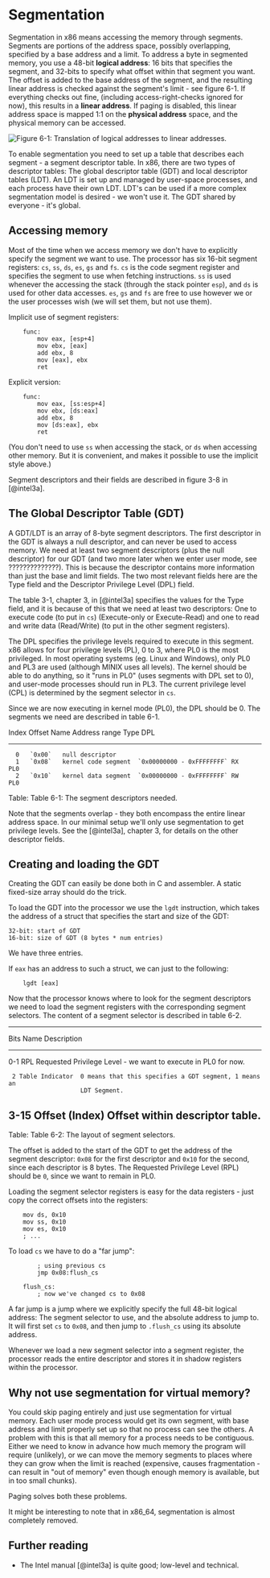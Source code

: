 # Segmentation

Segmentation in x86 means accessing the memory through segments. Segments are
portions of the address space, possibly overlapping, specified by a base
address and a limit. To address a byte in segmented memory, you use a 48-bit
**logical address**: 16 bits that specifies the segment, and 32-bits to specify
what offset within that segment you want. The offset is added to the base
address of the segment, and the resulting linear address is checked against the
segment's limit - see figure 6-1. If everything checks out fine, (including
access-right-checks ignored for now), this results in a **linear address**. If
paging is disabled, this linear address space is mapped 1:1 on the **physical
address** space, and the physical memory can be accessed.

![Figure 6-1: Translation of logical addresses to linear addresses.
](images/intel_3_5_logical_to_linear.png)

To enable segmentation you need to set up a table that describes each segment -
a segment descriptor table. In x86, there are two types of descriptor tables:
The global descriptor table (GDT) and local descriptor tables (LDT). An LDT is
set up and managed by user-space processes, and each process have their own LDT.
LDT's can be used if a more complex segmentation model is desired - we won't
use it. The GDT shared by everyone - it's global.

## Accessing memory

Most of the time when we access memory we don't have to explicitly specify the
segment we want to use. The processor has six 16-bit segment registers: `cs`,
`ss`, `ds`, `es`, `gs` and  `fs`. `cs` is the code segment register and
specifies the segment to use when fetching instructions. `ss` is used whenever
the accessing the stack (through the stack pointer `esp`), and `ds` is used for
other data accesses. `es`, `gs` and `fs` are free to use however we or the user
processes wish (we will set them, but not use them).

Implicit use of segment registers:

~~~ {.nasm}
    func:
        mov eax, [esp+4]
        mov ebx, [eax]
        add ebx, 8
        mov [eax], ebx
        ret
~~~

Explicit version:

~~~ {.nasm}
    func:
        mov eax, [ss:esp+4]
        mov ebx, [ds:eax]
        add ebx, 8
        mov [ds:eax], ebx
        ret
~~~

(You don't need to use `ss` when accessing the stack, or `ds` when accessing
other memory. But it is convenient, and makes it possible to use the implicit
style above.)

Segment descriptors and their fields are described in figure 3-8 in [@intel3a].

## The Global Descriptor Table (GDT)

A GDT/LDT is an array of 8-byte segment descriptors. The first descriptor in
the GDT is always a null descriptor, and can never be used to access memory. We
need at least two segment descriptors (plus the null descriptor) for our GDT
(and two more later when we enter user mode, see ??????????????). This is
because the descriptor contains more information than just the base and limit
fields. The two most relevant fields here are the Type field and the Descriptor
Privilege Level (DPL) field.

The table 3-1, chapter 3, in [@intel3a] specifies the values for the Type field,
and it is because of this that we need at least two descriptors: One to execute
code (to put in `cs`) (Execute-only or Execute-Read) and one to read and write
data (Read/Write) (to put in the other segment registers).

The DPL specifies the privilege levels required to execute in this segment. x86
allows for four privilege levels (PL), 0 to 3, where PL0 is the most
privileged. In most operating systems (eg. Linux and Windows), only PL0 and PL3
are used (although MINIX uses all levels). The kernel should be able to do
anything, so it "runs in PL0" (uses segments with DPL set to 0), and user-mode
processes should run in PL3. The current privilege level (CPL) is determined by
the segment selector in `cs`.

Since we are now executing in kernel mode (PL0), the DPL should be 0. The
segments we need are described in table 6-1.

  Index   Offset   Name                 Address range             Type   DPL
-------  -------   -------------------  ------------------------- -----  ----
      0   `0x00`   null descriptor
      1   `0x08`   kernel code segment  `0x00000000 - 0xFFFFFFFF` RX     PL0
      2   `0x10`   kernel data segment  `0x00000000 - 0xFFFFFFFF` RW     PL0

Table: Table 6-1: The segment descriptors needed.

Note that the segments overlap - they both encompass the entire linear address
space. In our minimal setup we'll only use segmentation to get privilege levels.
See the [@intel3a], chapter 3, for details on the other descriptor fields.

## Creating and loading the GDT

Creating the GDT can easily be done both in C and assembler. A static
fixed-size array should do the trick.

To load the GDT into the processor we use the `lgdt` instruction, which takes
the address of a struct that specifies the start and size of the GDT:

    32-bit: start of GDT
    16-bit: size of GDT (8 bytes * num entries)

We have three entries.

If `eax` has an address to such a struct, we can just to the following:

~~~ {.nasm}
    lgdt [eax]
~~~

Now that the processor knows where to look for the segment descriptors we need
to load the segment registers with the corresponding segment selectors. The
content of a segment selector is described in table 6-2.

-------------------------------------------------------------------------------
  Bits Name             Description
------ ---------------- -------------------------------------------------------
   0-1 RPL              Requested Privilege Level - we want to execute in PL0
                        for now.

     2 Table Indicator  0 means that this specifies a GDT segment, 1 means an
                        LDT Segment.

  3-15 Offset (Index)   Offset within descriptor table.
-------------------------------------------------------------------------------

Table: Table 6-2: The layout of segment selectors.

The offset is added to the start of the GDT to get the address of the segment
descriptor: `0x08` for the first descriptor and `0x10` for the second, since
each descriptor is 8 bytes. The Requested Privilege Level (RPL) should be `0`,
since we want to remain in PL0.

Loading the segment selector registers is easy for the data registers - just
copy the correct offsets into the registers:

~~~ {.nasm}
    mov ds, 0x10
    mov ss, 0x10
    mov es, 0x10
    ; ...
~~~

To load `cs` we have to do a "far jump":

~~~ {.nasm}
        ; using previous cs
        jmp 0x08:flush_cs

    flush_cs:
        ; now we've changed cs to 0x08
~~~

A far jump is a jump where we explicitly specify the full 48-bit logical
address: The segment selector to use, and the absolute address to jump to. It
will first set `cs` to `0x08`, and then jump to `.flush_cs` using its absolute
address.

Whenever we load a new segment selector into a segment register, the processor
reads the entire descriptor and stores it in shadow registers within the
processor.

## Why not use segmentation for virtual memory?

You could skip paging entirely and just use segmentation for virtual memory.
Each user mode process would get its own segment, with base address and limit
properly set up so that no process can see the others. A problem with this is
that all memory for a process needs to be contiguous. Either we need to know
in advance how much memory the program will require (unlikely), or we can move
the memory segments to places where they can grow when the limit is reached
(expensive, causes fragmentation - can result in "out of memory" even though
enough memory is available, but in too small chunks).

Paging solves both these problems.

It might be interesting to note that in x86\_64, segmentation is almost
completely removed.

## Further reading

- The Intel manual [@intel3a] is quite good; low-level and technical.
